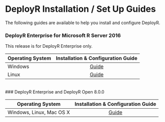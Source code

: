 # DeployR Installation / Set Up Guides

The following guides are available to help you install and configure DeployR.

### DeployR Enterprise for Microsoft R Server 2016

This release is for DeployR Enterprise only.

|Operating System        |Installation & Configuration Guide|
|------------------------|:----------------:|
|Windows                 |[Guide](deployr-install-on-windows.md)|
|Linux                   |[Guide](deployr-install-on-linux.md)|


<br />
### DeployR Enterprise and DeployR Open 8.0.0

|Operating System        |Installation & Configuration Guide|
|------------------------|:----------------:|
|Windows, Linux, Mac OS X|[Guide](deployr-installing-configuring.md)|
